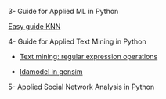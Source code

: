 3- Guide for Applied ML in Python

[Easy guide KNN](https://kevinzakka.github.io/2016/07/13/k-nearest-neighbor/)

4- Guide for Applied Text Mining in Python

- [Text mining: regular expression operations](https://docs.python.org/3/library/re.html)

- [ldamodel in gensim](https://radimrehurek.com/gensim/models/ldamodel.html)

5- Applied Social Network Analysis in Python
